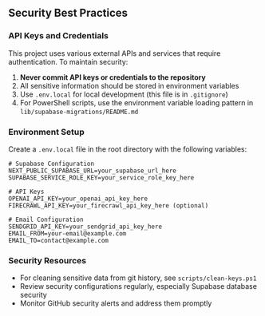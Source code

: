 ## Security Best Practices

### API Keys and Credentials

This project uses various external APIs and services that require authentication. To maintain security:

1. **Never commit API keys or credentials to the repository**
2. All sensitive information should be stored in environment variables
3. Use `.env.local` for local development (this file is in `.gitignore`)
4. For PowerShell scripts, use the environment variable loading pattern in `lib/supabase-migrations/README.md`

### Environment Setup

Create a `.env.local` file in the root directory with the following variables:

```
# Supabase Configuration
NEXT_PUBLIC_SUPABASE_URL=your_supabase_url_here
SUPABASE_SERVICE_ROLE_KEY=your_service_role_key_here

# API Keys
OPENAI_API_KEY=your_openai_api_key_here
FIRECRAWL_API_KEY=your_firecrawl_api_key_here (optional)

# Email Configuration
SENDGRID_API_KEY=your_sendgrid_api_key_here
EMAIL_FROM=your-email@example.com
EMAIL_TO=contact@example.com
```

### Security Resources

- For cleaning sensitive data from git history, see `scripts/clean-keys.ps1`
- Review security configurations regularly, especially Supabase database security
- Monitor GitHub security alerts and address them promptly 